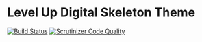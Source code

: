 # Level Up Digital Skeleton Theme

[![Build Status](https://travis-ci.org/mabrooks1/lud-skeleton-theme.svg?branch=master)](https://travis-ci.org/mabrooks1/lud-skeleton-theme)
[![Scrutinizer Code Quality](https://scrutinizer-ci.com/g/mabrooks1/lud-skeleton-theme/badges/quality-score.png?b=master)](https://scrutinizer-ci.com/g/mabrooks1/lud-skeleton-theme/?branch=master)